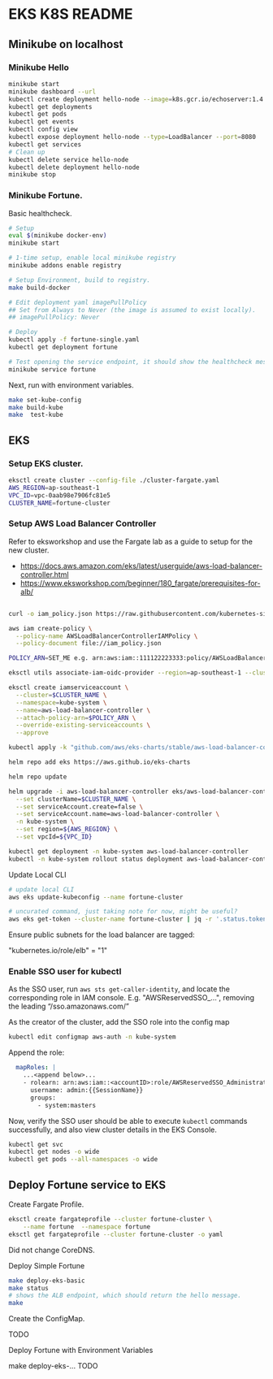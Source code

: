 # EKS K8S README

## Minikube on localhost

### Minikube Hello

```bash
minikube start
minikube dashboard --url
kubectl create deployment hello-node --image=k8s.gcr.io/echoserver:1.4
kubectl get deployments
kubectl get pods
kubectl get events
kubectl config view
kubectl expose deployment hello-node --type=LoadBalancer --port=8080
kubectl get services
# Clean up
kubectl delete service hello-node
kubectl delete deployment hello-node
minikube stop
```

### Minikube Fortune.

Basic healthcheck.

```bash
# Setup
eval $(minikube docker-env)
minikube start

# 1-time setup, enable local minikube registry
minikube addons enable registry

# Setup Environment, build to registry.
make build-docker

# Edit deployment yaml imagePullPolicy 
## Set from Always to Never (the image is assumed to exist locally).
## imagePullPolicy: Never

# Deploy
kubectl apply -f fortune-single.yaml
kubectl get deployment fortune

# Test opening the service endpoint, it should show the healthcheck message.
minikube service fortune
```

Next, run with environment variables.

```bash
make set-kube-config 
make build-kube 
make  test-kube
```

## EKS

### Setup EKS cluster.

```bash
eksctl create cluster --config-file ./cluster-fargate.yaml
AWS_REGION=ap-southeast-1
VPC_ID=vpc-0aab98e7906fc81e5
CLUSTER_NAME=fortune-cluster
```

### Setup AWS Load Balancer Controller

Refer to eksworkshop and use the Fargate lab as a guide to setup for the new cluster.

* https://docs.aws.amazon.com/eks/latest/userguide/aws-load-balancer-controller.html
* https://www.eksworkshop.com/beginner/180_fargate/prerequisites-for-alb/

```bash

curl -o iam_policy.json https://raw.githubusercontent.com/kubernetes-sigs/aws-load-balancer-controller/v2.2.0/docs/install/iam_policy.json

aws iam create-policy \
  --policy-name AWSLoadBalancerControllerIAMPolicy \
  --policy-document file://iam_policy.json

POLICY_ARN=SET_ME e.g. arn:aws:iam::111122223333:policy/AWSLoadBalancerControllerIAMPolicy

eksctl utils associate-iam-oidc-provider --region=ap-southeast-1 --cluster=$CLUSTER_NAME --approve

eksctl create iamserviceaccount \
  --cluster=$CLUSTER_NAME \
  --namespace=kube-system \
  --name=aws-load-balancer-controller \
  --attach-policy-arn=$POLICY_ARN \
  --override-existing-serviceaccounts \
  --approve

kubectl apply -k "github.com/aws/eks-charts/stable/aws-load-balancer-controller/crds?ref=master"

helm repo add eks https://aws.github.io/eks-charts

helm repo update

helm upgrade -i aws-load-balancer-controller eks/aws-load-balancer-controller \
  --set clusterName=$CLUSTER_NAME \
  --set serviceAccount.create=false \
  --set serviceAccount.name=aws-load-balancer-controller \
  -n kube-system \
  --set region=${AWS_REGION} \
  --set vpcId=${VPC_ID}

kubectl get deployment -n kube-system aws-load-balancer-controller
kubectl -n kube-system rollout status deployment aws-load-balancer-controller
```


Update Local CLI
```bash
# update local CLI
aws eks update-kubeconfig --name fortune-cluster

# uncurated command, just taking note for now, might be useful?
aws eks get-token --cluster-name fortune-cluster | jq -r '.status.token'
```

Ensure public subnets for the load balancer are tagged: 

"kubernetes.io/role/elb" = "1"


### Enable SSO user for kubectl

As the SSO user, run ```aws sts get-caller-identity```, and locate the corresponding role in IAM console. E.g. "AWSReservedSSO_...", removing the leading  “/sso.amazonaws.com/<region>” 

As the creator of the cluster, add the SSO role into the config map
```bash
kubectl edit configmap aws-auth -n kube-system
```

Append the role:

```yaml
  mapRoles: |
    ...<append below>...
    - rolearn: arn:aws:iam::<accountID>:role/AWSReservedSSO_AdministratorAccess_REDACTED
      username: admin:{{SessionName}}
      groups:
        - system:masters
```

Now, verify the SSO user should be able to execute ```kubectl``` commands successfully, and also view cluster details in the EKS Console.

```bash
kubectl get svc
kubectl get nodes -o wide
kubectl get pods --all-namespaces -o wide
```

## Deploy Fortune service to EKS

Create Fargate Profile.

```bash
eksctl create fargateprofile --cluster fortune-cluster \
    --name fortune  --namespace fortune
eksctl get fargateprofile --cluster fortune-cluster -o yaml
```

Did not change CoreDNS.

Deploy Simple Fortune

```bash
make deploy-eks-basic
make status
# shows the ALB endpoint, which should return the hello message. 
make 
```

Create the ConfigMap.

TODO

Deploy Fortune with Environment Variables

make deploy-eks-... TODO